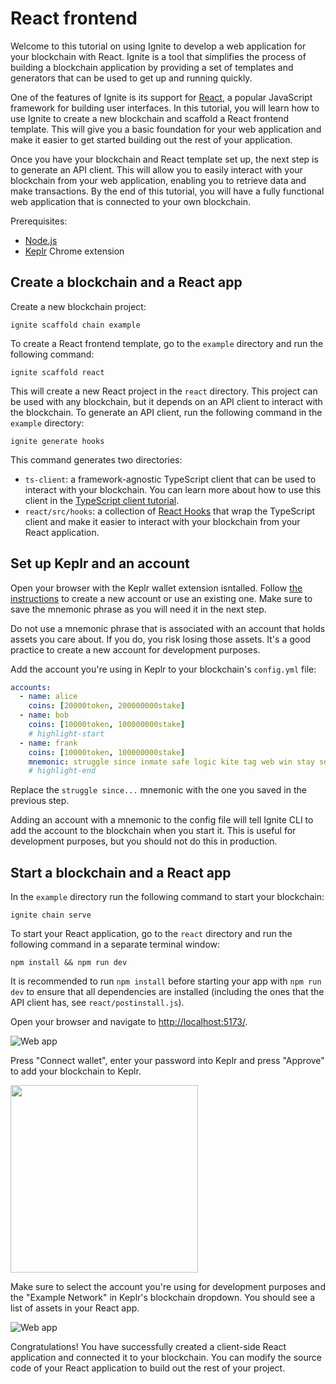 # React frontend

Welcome to this tutorial on using Ignite to develop a web application for your
blockchain with React. Ignite is a tool that simplifies the process of building
a blockchain application by providing a set of templates and generators that can
be used to get up and running quickly.

One of the features of Ignite is its support for [React](https://reactjs.org/), a
popular JavaScript framework for building user interfaces. In this tutorial, you
will learn how to use Ignite to create a new blockchain and scaffold a React
frontend template. This will give you a basic foundation for your web
application and make it easier to get started building out the rest of your
application.

Once you have your blockchain and React template set up, the next step is to
generate an API client. This will allow you to easily interact with your
blockchain from your web application, enabling you to retrieve data and make
transactions. By the end of this tutorial, you will have a fully functional web
application that is connected to your own blockchain.

Prerequisites:

* [Node.js](https://nodejs.org/en/)
* [Keplr](https://www.keplr.app/) Chrome extension

## Create a blockchain and a React app

Create a new blockchain project:

```
ignite scaffold chain example
```

To create a React frontend template, go to the `example` directory and run the
following command:

```
ignite scaffold react
```

This will create a new React project in the `react` directory. This project can be
used with any blockchain, but it depends on an API client to interact with the
blockchain. To generate an API client, run the following command in the
`example` directory:

```
ignite generate hooks
```

This command generates two directories:

* `ts-client`: a framework-agnostic TypeScript client that can be used to
  interact with your blockchain. You can learn more about how to use this client
  in the [TypeScript client tutorial](/clients/typescript).
* `react/src/hooks`: a collection of 
  [React Hooks](https://reactjs.org/docs/hooks-intro.html) that wrap
  the TypeScript client and make it easier to interact with your blockchain from
  your React application.

## Set up Keplr and an account

Open your browser with the Keplr wallet extension isntalled. Follow [the
instructions](https://keplr.crunch.help/en/getting-started/creating-a-new-keplr-account)
to create a new account or use an existing one. Make sure to save the mnemonic
phrase as you will need it in the next step.

Do not use a mnemonic phrase that is associated with an account that holds
assets you care about. If you do, you risk losing those assets. It's a good
practice to create a new account for development purposes.

Add the account you're using in Keplr to your blockchain's `config.yml` file:

```yml
accounts:
  - name: alice
    coins: [20000token, 200000000stake]
  - name: bob
    coins: [10000token, 100000000stake]
    # highlight-start
  - name: frank
    coins: [10000token, 100000000stake]
    mnemonic: struggle since inmate safe logic kite tag web win stay security wonder
    # highlight-end
```

Replace the `struggle since...` mnemonic with the one you saved in the previous
step.

Adding an account with a mnemonic to the config file will tell Ignite CLI to add
the account to the blockchain when you start it. This is useful for development
purposes, but you should not do this in production.

## Start a blockchain and a React app

In the `example` directory run the following command to start your blockchain:

```
ignite chain serve
```

To start your React application, go to the `react` directory and run the following
command in a separate terminal window:

```
npm install && npm run dev
```

It is recommended to run `npm install` before starting your app with `npm run
dev` to ensure that all dependencies are installed (including the ones that the
API client has, see `react/postinstall.js`).

Open your browser and navigate to
[http://localhost:5173/](http://localhost:5173/).

![Web app](/img/web-1.png)

Press "Connect wallet", enter your password into Keplr and press "Approve" to
add your blockchain to Keplr.

<img src="/img/web-4.png" width="300"/>

Make sure to select the account you're using for development purposes and the
"Example Network" in Keplr's blockchain dropdown. You should see a list of
assets in your React app.

![Web app](/img/web-5.png)

Congratulations! You have successfully created a client-side React application and
connected it to your blockchain. You can modify the source code of your React
application to build out the rest of your project.